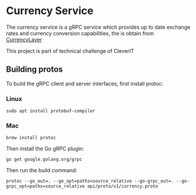 # Currency Service
The currency service is a gRPC service which provides up to date exchange rates and currency conversion capabilities, the is obtain from [CurrencyLayer](https://currencylayer.com/)


This project is part of technical challenge of CleverIT

## Building protos
To build the gRPC client and server interfaces, first install protoc:

### Linux
```shell
sudo apt install protobuf-compiler
```

### Mac
```shell
brew install protoc
```

Then install the Go gRPC plugin:

```shell
go get google.golang.org/grpc
```

Then run the build command:

```shell
protoc --go_out=. --go_opt=paths=source_relative --go-grpc_out=. --go-grpc_opt=paths=source_relative api/proto/v1/currency.proto
```

